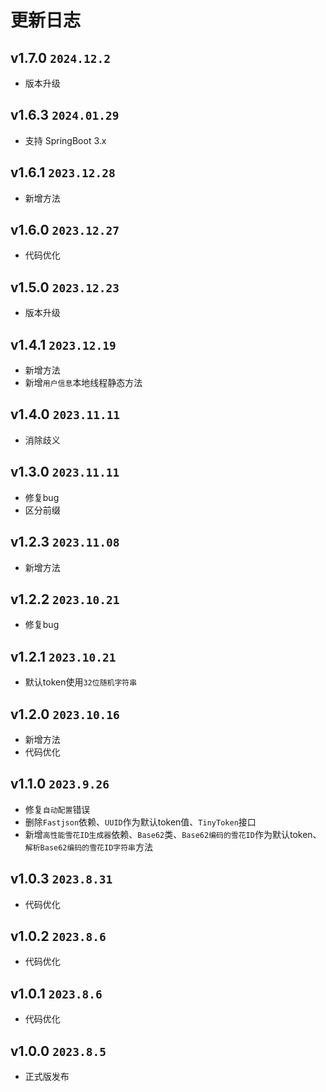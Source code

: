 # 更新日志

## v1.7.0 `2024.12.2`

- 版本升级

## v1.6.3 `2024.01.29`

- 支持 SpringBoot 3.x

## v1.6.1 `2023.12.28`

- 新增方法

## v1.6.0 `2023.12.27`

- 代码优化

## v1.5.0 `2023.12.23`

- 版本升级

## v1.4.1 `2023.12.19`

- 新增方法
- 新增`用户信息`本地线程静态方法

## v1.4.0 `2023.11.11`

- 消除歧义

## v1.3.0 `2023.11.11`

- 修复bug
- 区分前缀

## v1.2.3 `2023.11.08`

- 新增方法

## v1.2.2 `2023.10.21`

- 修复bug

## v1.2.1 `2023.10.21`

- 默认token使用`32位随机字符串`

## v1.2.0 `2023.10.16`

- 新增方法
- 代码优化

## v1.1.0 `2023.9.26`

- 修复`自动配置`错误
- 删除`Fastjson`依赖、`UUID`作为默认token值、`TinyToken`接口
- 新增`高性能雪花ID生成器`依赖、`Base62`类、`Base62编码的雪花ID`作为默认token、`解析Base62编码的雪花ID字符串`方法

## v1.0.3 `2023.8.31`

- 代码优化

## v1.0.2 `2023.8.6`

- 代码优化

## v1.0.1 `2023.8.6`

- 代码优化

## v1.0.0 `2023.8.5`

- 正式版发布
